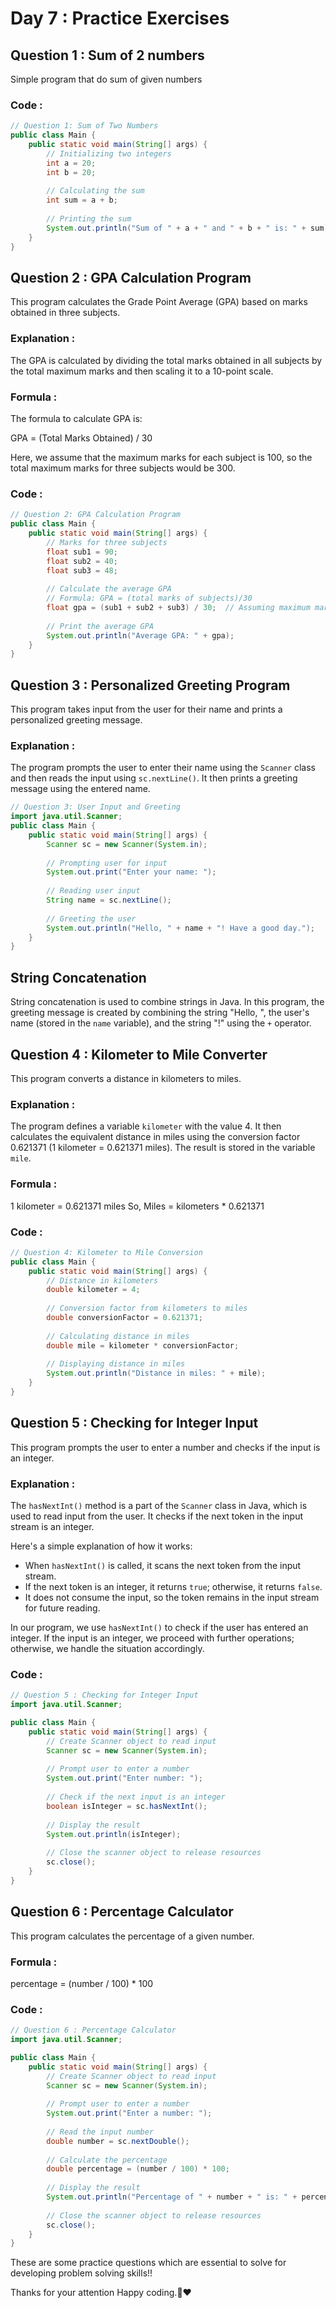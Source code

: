 # Day 7 :  Practice Exercises

## Question 1 : Sum of 2 numbers
Simple program that do sum of given numbers

### Code :

```java
// Question 1: Sum of Two Numbers
public class Main {
    public static void main(String[] args) {
        // Initializing two integers
        int a = 20;
        int b = 20;
        
        // Calculating the sum
        int sum = a + b;
        
        // Printing the sum
        System.out.println("Sum of " + a + " and " + b + " is: " + sum);
    }
}
```
## Question 2 : GPA Calculation Program

This program calculates the Grade Point Average (GPA) based on marks obtained in three subjects.

### Explanation :

The GPA is calculated by dividing the total marks obtained in all subjects by the total maximum marks and then scaling it to a 10-point scale.

### Formula :

The formula to calculate GPA is:

GPA = (Total Marks Obtained) / 30

Here, we assume that the maximum marks for each subject is 100, so the total maximum marks for three subjects would be 300.

### Code :

```java
// Question 2: GPA Calculation Program
public class Main {
    public static void main(String[] args) {
        // Marks for three subjects
        float sub1 = 90; 
        float sub2 = 40; 
        float sub3 = 48;
        
        // Calculate the average GPA
        // Formula: GPA = (total marks of subjects)/30
        float gpa = (sub1 + sub2 + sub3) / 30;  // Assuming maximum marks for each subject is 100, so total maximum marks = 300
        
        // Print the average GPA
        System.out.println("Average GPA: " + gpa);
    }
}
```
## Question 3 : Personalized Greeting Program

This program takes input from the user for their name and prints a personalized greeting message.

### Explanation :

The program prompts the user to enter their name using the `Scanner` class and then reads the input using `sc.nextLine()`. It then prints a greeting message using the entered name.

```java
// Question 3: User Input and Greeting
import java.util.Scanner;
public class Main {
    public static void main(String[] args) {
        Scanner sc = new Scanner(System.in);
        
        // Prompting user for input
        System.out.print("Enter your name: ");
        
        // Reading user input
        String name = sc.nextLine();
        
        // Greeting the user
        System.out.println("Hello, " + name + "! Have a good day.");
    }
}
```

## String Concatenation 
String concatenation is used to combine strings in Java. In this program, the greeting message is created by combining the string "Hello, ", the user's name (stored in the `name` variable), and the string "!" using the `+` operator.

## Question 4 : Kilometer to Mile Converter

This program converts a distance in kilometers to miles.

### Explanation :

The program defines a variable `kilometer` with the value 4. It then calculates the equivalent distance in miles using the conversion factor 0.621371 (1 kilometer = 0.621371 miles). The result is stored in the variable `mile`.

###  Formula :
1 kilometer  =  0.621371 miles
So,
Miles = kilometers *  0.621371 

### Code :

```java
// Question 4: Kilometer to Mile Conversion
public class Main {
    public static void main(String[] args) {
        // Distance in kilometers
        double kilometer = 4;
        
        // Conversion factor from kilometers to miles
        double conversionFactor = 0.621371;
        
        // Calculating distance in miles
        double mile = kilometer * conversionFactor;
        
        // Displaying distance in miles
        System.out.println("Distance in miles: " + mile);
    }
}
```

## Question 5 : Checking for Integer Input

This program prompts the user to enter a number and checks if the input is an integer.

### Explanation :

The `hasNextInt()` method is a part of the `Scanner` class in Java, which is used to read input from the user. It checks if the next token in the input stream is an integer. 

Here's a simple explanation of how it works:

- When `hasNextInt()` is called, it scans the next token from the input stream.
- If the next token is an integer, it returns `true`; otherwise, it returns `false`.
- It does not consume the input, so the token remains in the input stream for future reading.

In our program, we use `hasNextInt()` to check if the user has entered an integer. If the input is an integer, we proceed with further operations; otherwise, we handle the situation accordingly.

### Code :

```java
// Question 5 : Checking for Integer Input 
import java.util.Scanner;

public class Main {
    public static void main(String[] args) {
        // Create Scanner object to read input
        Scanner sc = new Scanner(System.in);
        
        // Prompt user to enter a number
        System.out.print("Enter number: ");
        
        // Check if the next input is an integer
        boolean isInteger = sc.hasNextInt();
        
        // Display the result
        System.out.println(isInteger);
        
        // Close the scanner object to release resources
        sc.close();
    }
}
```

## Question 6 :  Percentage Calculator

This program calculates the percentage of a given number.

### Formula :
percentage = (number / 100) * 100

### Code :

```java
// Question 6 : Percentage Calculator 
import java.util.Scanner;

public class Main {
    public static void main(String[] args) {
        // Create Scanner object to read input
        Scanner sc = new Scanner(System.in);
        
        // Prompt user to enter a number
        System.out.print("Enter a number: ");
        
        // Read the input number
        double number = sc.nextDouble();
        
        // Calculate the percentage
        double percentage = (number / 100) * 100;
        
        // Display the result
        System.out.println("Percentage of " + number + " is: " + percentage + "%");
        
        // Close the scanner object to release resources
        sc.close();
    }
}
```
These are some practice questions which are essential to solve for developing problem solving skills!!

Thanks for your attention Happy coding.🙏❤️






